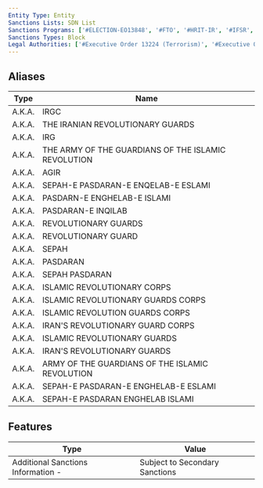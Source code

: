 ```yaml
---
Entity Type: Entity
Sanctions Lists: SDN List
Sanctions Programs: ['#ELECTION-EO13848', '#FTO', '#HRIT-IR', '#IFSR', '#IRAN-HR', '#IRGC', '#NPWMD', '#SDGT']
Sanctions Types: Block
Legal Authorities: ['#Executive Order 13224 (Terrorism)', '#Executive Order 13848 (Election)', '#TRA']
---
```


## Aliases
| Type  | Name      | 
|-------|-----------|
| A.K.A. | IRGC |
| A.K.A. | THE IRANIAN REVOLUTIONARY GUARDS |
| A.K.A. | IRG |
| A.K.A. | THE ARMY OF THE GUARDIANS OF THE ISLAMIC REVOLUTION |
| A.K.A. | AGIR |
| A.K.A. | SEPAH-E PASDARAN-E ENQELAB-E ESLAMI |
| A.K.A. | PASDARN-E ENGHELAB-E ISLAMI |
| A.K.A. | PASDARAN-E INQILAB |
| A.K.A. | REVOLUTIONARY GUARDS |
| A.K.A. | REVOLUTIONARY GUARD |
| A.K.A. | SEPAH |
| A.K.A. | PASDARAN |
| A.K.A. | SEPAH PASDARAN |
| A.K.A. | ISLAMIC REVOLUTIONARY CORPS |
| A.K.A. | ISLAMIC REVOLUTIONARY GUARDS CORPS |
| A.K.A. | ISLAMIC REVOLUTION GUARDS CORPS |
| A.K.A. | IRAN'S REVOLUTIONARY GUARD CORPS |
| A.K.A. | ISLAMIC REVOLUTIONARY GUARDS |
| A.K.A. | IRAN'S REVOLUTIONARY GUARDS |
| A.K.A. | ARMY OF THE GUARDIANS OF THE ISLAMIC REVOLUTION |
| A.K.A. | SEPAH-E PASDARAN-E ENGHELAB-E ESLAMI |
| A.K.A. | SEPAH-E PASDARAN ENGHELAB ISLAMI |

## Features
| Type  | Value      |
|-------|------------|
| Additional Sanctions Information - | Subject to Secondary Sanctions |
